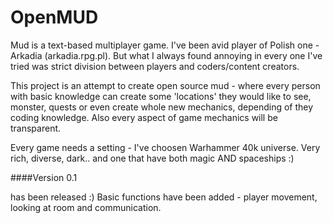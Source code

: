 # OpenMUD

Mud is a text-based multiplayer game. I've been avid player of Polish one - Arkadia (arkadia.rpg.pl). But what I always found annoying in every one I've tried was strict division between players and coders/content creators. 

This project is an attempt to create open source mud - where every person with basic knowledge can create some 'locations' they would like to see, monster, quests or even create whole new mechanics, depending of they coding knowledge. Also every aspect of game mechanics will be transparent.

Every game needs a setting - I've choosen Warhammer 40k universe. Very rich, diverse, dark.. and one that have both magic AND spaceships :)


####Version 0.1 

has been released :) Basic functions have been added - player movement, looking at room and communication.
